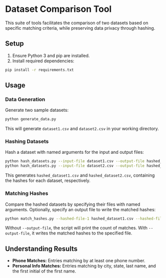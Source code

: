 # Dataset Comparison Tool

This suite of tools facilitates the comparison of two datasets based on specific matching criteria, while preserving data privacy through hashing.

## Setup

1. Ensure Python 3 and pip are installed.
2. Install required dependencies:

```bash
pip install -r requirements.txt
```

## Usage

### Data Generation

Generate two sample datasets:

```bash
python generate_data.py
```

This will generate `dataset1.csv` and `dataset2.csv` in your working directory.

### Hashing Datasets

Hash a dataset with named arguments for the input and output files:

```bash
python hash_datasets.py --input-file dataset1.csv --output-file hashed_dataset1.csv
python hash_datasets.py --input-file dataset2.csv --output-file hashed_dataset2.csv
```

This generates `hashed_dataset1.csv` and `hashed_dataset2.csv`, containing the hashes for each dataset, respectively.

### Matching Hashes

Compare the hashed datasets by specifying their files with named arguments. Optionally, specify an output file to write the matched hashes:

```bash
python match_hashes.py --hashed-file-1 hashed_dataset1.csv --hashed-file-2 hashed_dataset2.csv --output-file matched_hashes.csv
```

Without `--output-file`, the script will print the count of matches. With `--output-file`, it writes the matched hashes to the specified file.

## Understanding Results

- **Phone Matches:** Entries matching by at least one phone number.
- **Personal Info Matches:** Entries matching by city, state, last name, and the first initial of the first name.
